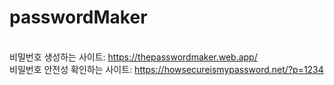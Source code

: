 # passwordMaker 
<br/>비밀번호 생성하는 사이트: https://thepasswordmaker.web.app/
<br/>비밀번호 안전성 확인하는 사이트: https://howsecureismypassword.net/?p=1234
